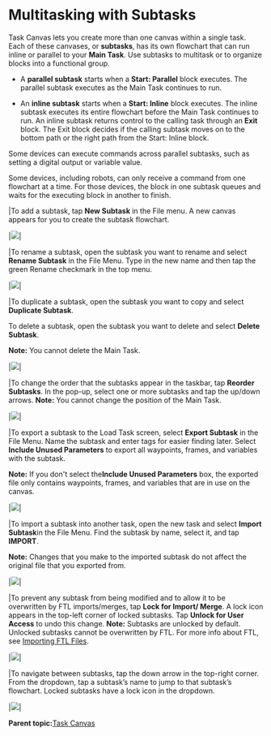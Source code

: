 # Multitasking with Subtasks

Task Canvas lets you create more than one canvas within a single task. Each of these canvases, or **subtasks**, has its own flowchart that can run inline or parallel to your **Main Task**. Use subtasks to multitask or to organize blocks into a functional group.

-   A **parallel subtask** starts when a **Start: Parallel** block executes. The parallel subtask executes as the Main Task continues to run.

-   An **inline subtask** starts when a **Start: Inline** block executes. The inline subtask executes its entire flowchart before the Main Task continues to run. An inline subtask returns control to the calling task through an **Exit** block. The Exit block decides if the calling subtask moves on to the bottom path or the right path from the Start: Inline block.


Some devices can execute commands across parallel subtasks, such as setting a digital output or variable value.

Some devices, including robots, can only receive a command from one flowchart at a time. For those devices, the block in one subtask queues and waits for the executing block in another to finish.

|To add a subtask, tap **New Subtask** in the File menu. A new canvas appears for you to create the subtask flowchart.

|![](../../../_Media/ForgeOS-5-x/Task-Canvas-App-5-x/task-canvas-new-subtask-tab.png)|

|To rename a subtask, open the subtask you want to rename and select **Rename Subtask** in the File Menu. Type in the new name and then tap the green Rename checkmark in the top menu.

|![](../../../_Media/ForgeOS-5-x/Task-Canvas-App-5-x/task_canvas_subtask_rename_5-x.png)|

|To duplicate a subtask, open the subtask you want to copy and select **Duplicate Subtask**.

To delete a subtask, open the subtask you want to delete and select **Delete Subtask**.

**Note:** You cannot delete the Main Task.

|![](../../../_Media/ForgeOS-5-x/Task-Canvas-App-5-x/task_canvas_file_menu_5-x.png)|

|To change the order that the subtasks appear in the taskbar, tap **Reorder Subtasks**. In the pop-up, select one or more subtasks and tap the up/down arrows. **Note:** You cannot change the position of the Main Task.

|![](../../../_Media/ForgeOS-5-x/Task-Canvas-App-5-x/task-canvas-reorder-subtask-popup.png)|

|To export a subtask to the Load Task screen, select **Export Subtask** in the File Menu. Name the subtask and enter tags for easier finding later. Select **Include Unused Parameters** to export all waypoints, frames, and variables with the subtask.

**Note:** If you don't select the**Include Unused Parameters** box, the exported file only contains waypoints, frames, and variables that are in use on the canvas.

|![](../../../_Media/ForgeOS-5-x/Task-Canvas-App-5-x/task_canvas_subtask_export_prompt_5-x.png)|

|To import a subtask into another task, open the new task and select **Import Subtask**in the File Menu. Find the subtask by name, select it, and tap **IMPORT**.

**Note:** Changes that you make to the imported subtask do not affect the original file that you exported from.

|![](../../../_Media/ForgeOS-5-x/Task-Canvas-App-5-x/task_canvas_subtask_import_prompt_5-x.png)|

|To prevent any subtask from being modified and to allow it to be overwritten by FTL imports/merges, tap **Lock for Import/ Merge**. A lock icon appears in the top-left corner of locked subtasks. Tap **Unlock for User Access** to undo this change. **Note:** Subtasks are unlocked by default. Unlocked subtasks cannot be overwritten by FTL. For more info about FTL, see [Importing FTL Files](usb_import_tasks.md).

|![](../../../_Media/ForgeOS-5-x/Task-Canvas-App-5-x/task_canvas_file_menu_locked_subtask_5-x.png)|

|To navigate between subtasks, tap the down arrow in the top-right corner. From the dropdown, tap a subtask’s name to jump to that subtask’s flowchart. Locked subtasks have a lock icon in the dropdown.

|![](../../../_Media/ForgeOS-5-x/Task-Canvas-App-5-x/task-canvas-subtask-nav.png)|

**Parent topic:**[Task Canvas](../6-Task-Canvas-App/task_canvas.md)

